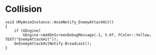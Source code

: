 # Collision
	void UMyAnimInstance::AnimNotify_EnemyAttackHit()
	{
		if (GEngine)
			GEngine->AddOnScreenDebugMessage(-1, 5.0f, FColor::Yellow, TEXT("EnemyAttackHit"));
		OnEnemyAttackHitNotify.Broadcast();
	}
